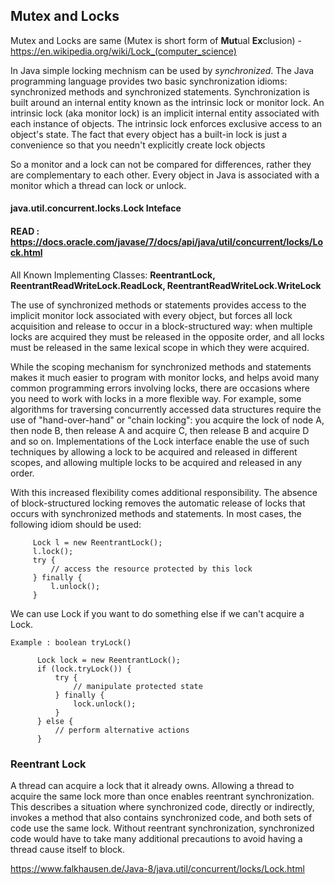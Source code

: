 
## Mutex and Locks
Mutex and Locks are same (Mutex is short form of **Mut**ual **Ex**clusion) - https://en.wikipedia.org/wiki/Lock_(computer_science)

In Java simple locking mechnism can be used by *synchronized*. 
The Java programming language provides two basic synchronization idioms: synchronized methods and synchronized statements. 
Synchronization is built around an internal entity known as the intrinsic lock or monitor lock.
An intrinsic lock (aka monitor lock) is an implicit internal entity associated with each instance of objects. The intrinsic lock enforces exclusive access to an object's state. 
The fact that every object has a built-in lock is just a convenience so that you needn't explicitly create lock objects

So a monitor and a lock can not be compared for differences, rather they are complementary to each other. Every object in Java is associated with a monitor which a thread can lock or unlock.


#### java.util.concurrent.locks.Lock Inteface 
#### READ : https://docs.oracle.com/javase/7/docs/api/java/util/concurrent/locks/Lock.html
All Known Implementing Classes: **ReentrantLock, ReentrantReadWriteLock.ReadLock, ReentrantReadWriteLock.WriteLock**

The use of synchronized methods or statements provides access to the implicit monitor lock associated with every object, but forces all lock acquisition and release to occur in a block-structured way: when multiple locks are acquired they must be released in the opposite order, and all locks must be released in the same lexical scope in which they were acquired.

While the scoping mechanism for synchronized methods and statements makes it much easier to program with monitor locks, and helps avoid many common programming errors involving locks, there are occasions where you need to work with locks in a more flexible way. For example, some algorithms for traversing concurrently accessed data structures require the use of "hand-over-hand" or "chain locking": you acquire the lock of node A, then node B, then release A and acquire C, then release B and acquire D and so on. Implementations of the Lock interface enable the use of such techniques by allowing a lock to be acquired and released in different scopes, and allowing multiple locks to be acquired and released in any order.

With this increased flexibility comes additional responsibility. The absence of block-structured locking removes the automatic release of locks that occurs with synchronized methods and statements. In most cases, the following idiom should be used:
```
     Lock l = new ReentrantLock();
     l.lock();
     try {
         // access the resource protected by this lock
     } finally {
         l.unlock();
     }
```  

We can use Lock if you want to do something else if we can't acquire a Lock. 
```
Example : boolean tryLock() 

      Lock lock = new ReentrantLock();
      if (lock.tryLock()) {
          try {
              // manipulate protected state
          } finally {
              lock.unlock();
          }
      } else {
          // perform alternative actions
      }
```

### Reentrant Lock
A thread can acquire a lock that it already owns. Allowing a thread to acquire the same lock more than once enables reentrant synchronization. This describes a situation where synchronized code, directly or indirectly, invokes a method that also contains synchronized code, and both sets of code use the same lock. Without reentrant synchronization, synchronized code would have to take many additional precautions to avoid having a thread cause itself to block.


https://www.falkhausen.de/Java-8/java.util/concurrent/locks/Lock.html
